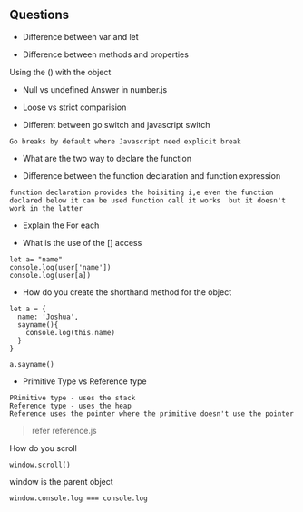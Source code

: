 ## Questions

- Difference between var and let   

- Difference between  methods and properties

Using the () with the object 

- Null vs undefined 
  Answer in number.js

- Loose vs strict comparision

- Different between go switch and javascript switch 

```
Go breaks by default where Javascript need explicit break 
```

- What are the two way to declare the function

- Difference between the function declaration and function expression

```
function declaration provides the hoisiting i,e even the function declared below it can be used function call it works  but it doesn't work in the latter
```

- Explain the For each

- What is the use of the [] access 


```
let a= "name"
console.log(user['name'])
console.log(user[a])
```

- How do you create the shorthand method for the object

```
let a = {
  name: 'Joshua',
  sayname(){
    console.log(this.name)
  }
}

a.sayname()
```
- Primitive Type vs Reference type

```
PRimitive type - uses the stack
Reference type - uses the heap
Reference uses the pointer where the primitive doesn't use the pointer 
```
> refer reference.js


How do you scroll 

```
window.scroll()
```

window is the parent object

```
window.console.log === console.log
```